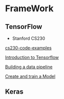 # FrameWork

## TensorFlow

- Stanford CS230

[cs230-code-examples](https://github.com/cs230-stanford/cs230-code-examples)

[Introduction to Tensorflow](https://cs230-stanford.github.io/tensorflow-getting-started.html)

[Building a data pipeline](https://cs230-stanford.github.io/tensorflow-input-data.html)

[Create and train a Model](https://cs230-stanford.github.io/tensorflow-model.html#putting-input_fn-and-model_fn-together)

## Keras
